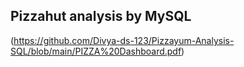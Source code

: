 ## Pizzahut analysis by MySQL

(https://github.com/Divya-ds-123/Pizzayum-Analysis-SQL/blob/main/PIZZA%20Dashboard.pdf)
